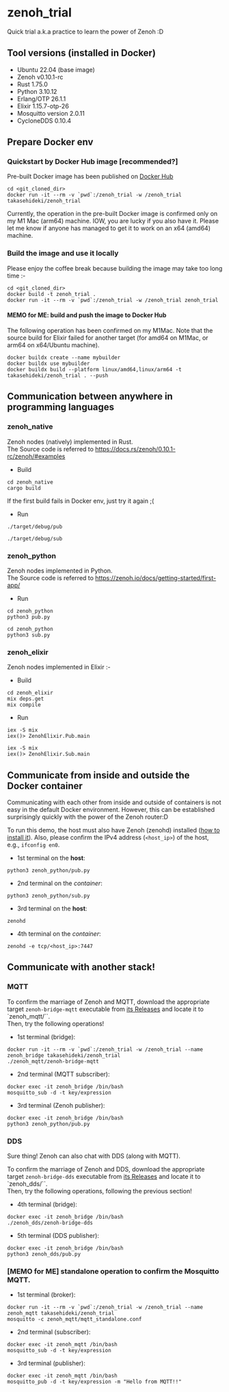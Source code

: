 # zenoh_trial

Quick trial a.k.a practice to learn the power of Zenoh :D

## Tool versions (installed in Docker)

- Ubuntu 22.04 (base image)
- Zenoh v0.10.1-rc
- Rust 1.75.0
- Python 3.10.12
- Erlang/OTP 26.1.1
- Elixir 1.15.7-otp-26
- Mosquitto version 2.0.11
- CycloneDDS 0.10.4

## Prepare Docker env

### Quickstart by Docker Hub image [recommended?]

Pre-built Docker image has been published on [Docker Hub](https://hub.docker.com/repository/docker/takasehideki/zenoh_trial/general)

```
cd <git_cloned_dir>
docker run -it --rm -v `pwd`:/zenoh_trial -w /zenoh_trial takasehideki/zenoh_trial
```

Currently, the operation in the pre-built Docker image is confirmed only on my M1 Mac (arm64) machine.
IOW, you are lucky if you also have it.
Please let me know if anyone has managed to get it to work on an x64 (amd64) machine.

### Build the image and use it locally

Please enjoy the coffee break because building the image may take too long time :-

```
cd <git_cloned_dir>
docker build -t zenoh_trial .
docker run -it --rm -v `pwd`:/zenoh_trial -w /zenoh_trial zenoh_trial
```

#### MEMO for ME: build and push the image to Docker Hub

The following operation has been confirmed on my M1Mac.
Note that the source build for Elixir failed for another target (for amd64 on M1Mac, or arm64 on x64/Ubuntu machine).

```
docker buildx create --name mybuilder
docker buildx use mybuilder
docker buildx build --platform linux/amd64,linux/arm64 -t takasehideki/zenoh_trial . --push
```

## Communication between anywhere in programming languages

### zenoh_native

Zenoh nodes (natively) implemented in Rust.  
The Source code is referred to https://docs.rs/zenoh/0.10.1-rc/zenoh/#examples

- Build
```
cd zenoh_native
cargo build
```

If the first build fails in Docker env, just try it again ;(

- Run
```
./target/debug/pub
```
```
./target/debug/sub
```

### zenoh_python

Zenoh nodes implemented in Python.  
The Source code is referred to https://zenoh.io/docs/getting-started/first-app/

- Run
```
cd zenoh_python
python3 pub.py
```
```
cd zenoh_python
python3 sub.py
```

### zenoh_elixir

Zenoh nodes implemented in Elixir :-

- Build
```
cd zenoh_elixir
mix deps.get
mix compile
```

- Run
```
iex -S mix
iex()> ZenohElixir.Pub.main
```
```
iex -S mix
iex()> ZenohElixir.Sub.main
```

## Communicate from inside and outside the Docker container

Communicating with each other from inside and outside of containers is not easy in the default Docker environment.
However, this can be established surprisingly quickly with the power of the Zenoh router:D

To run this demo, the host must also have Zenoh (zenohd) installed ([how to install it](https://github.com/eclipse-zenoh/zenoh?tab=readme-ov-file#how-to-install-it)).
Also, please confirm the IPv4 address (`<host_ip>`) of the host, e.g., `ifconfig en0`.

- 1st terminal on the **host**:
```
python3 zenoh_python/pub.py
```
- 2nd terminal on the _container_:
```
python3 zenoh_python/sub.py
```
- 3rd terminal on the **host**:
```
zenohd
```
- 4th terminal on the _container_:
```
zenohd -e tcp/<host_ip>:7447
```

## Communicate with another stack!

### MQTT

To confirm the marriage of Zenoh and MQTT, download the appropriate target `zenoh-bridge-mqtt` executable from [its Releases](https://github.com/eclipse-zenoh/zenoh-plugin-mqtt/releases/tag/0.10.1-rc) and locate it to `zenoh_mqtt/``.  
Then, try the following operations!

- 1st terminal (bridge):
```
docker run -it --rm -v `pwd`:/zenoh_trial -w /zenoh_trial --name zenoh_bridge takasehideki/zenoh_trial
./zenoh_mqtt/zenoh-bridge-mqtt
```
- 2nd terminal (MQTT subscriber):
```
docker exec -it zenoh_bridge /bin/bash
mosquitto_sub -d -t key/expression
```
- 3rd terminal (Zenoh publisher):
```
docker exec -it zenoh_bridge /bin/bash
python3 zenoh_python/pub.py
```

### DDS

Sure thing!
Zenoh can also chat with DDS (along with MQTT).

To confirm the marriage of Zenoh and DDS, download the appropriate target `zenoh-bridge-dds` executable from [its Releases](https://github.com/eclipse-zenoh/zenoh-plugin-dds/releases/tag/0.10.1-rc) and locate it to `zenoh_dds/``.  
Then, try the following operations, following the previous section!

- 4th terminal (bridge):
```
docker exec -it zenoh_bridge /bin/bash
./zenoh_dds/zenoh-bridge-dds
```
- 5th terminal (DDS publisher):
```
docker exec -it zenoh_bridge /bin/bash
python3 zenoh_dds/pub.py
```

### [MEMO for ME] standalone operation to confirm the Mosquitto MQTT.

- 1st terminal (broker):
```
docker run -it --rm -v `pwd`:/zenoh_trial -w /zenoh_trial --name zenoh_mqtt takasehideki/zenoh_trial
mosquitto -c zenoh_mqtt/mqtt_standalone.conf
```
- 2nd terminal (subscriber):
```
docker exec -it zenoh_mqtt /bin/bash
mosquitto_sub -d -t key/expression
```
- 3rd terminal (publisher):
```
docker exec -it zenoh_mqtt /bin/bash
mosquitto_pub -d -t key/expression -m "Hello from MQTT!!"
```

